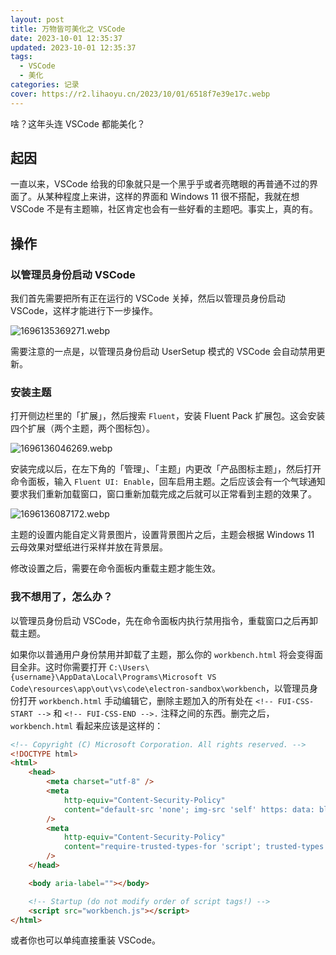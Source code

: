 ```yaml
---
layout: post
title: 万物皆可美化之 VSCode
date: 2023-10-01 12:35:37
updated: 2023-10-01 12:35:37
tags: 
  - VSCode
  - 美化
categories: 记录
cover: https://r2.lihaoyu.cn/2023/10/01/6518f7e39e17c.webp
---
```

啥？这年头连 VSCode 都能美化？

<!-- more -->

## 起因

一直以来，VSCode 给我的印象就只是一个黑乎乎或者亮瞎眼的再普通不过的界面了。从某种程度上来讲，这样的界面和 Windows 11 很不搭配，我就在想 VSCode 不是有主题嘛，社区肯定也会有一些好看的主题吧。事实上，真的有。

## 操作

### 以管理员身份启动 VSCode

我们首先需要把所有正在运行的 VSCode 关掉，然后以管理员身份启动 VSCode，这样才能进行下一步操作。

![1696135369271.webp](https://r2.lihaoyu.cn/2023/10/01/6518f8cea562b.webp)

需要注意的一点是，以管理员身份启动 UserSetup 模式的 VSCode 会自动禁用更新。

### 安装主题

打开侧边栏里的「扩展」，然后搜索 `Fluent`，安装 Fluent Pack 扩展包。这会安装四个扩展（两个主题，两个图标包）。

![1696136046269.webp](https://r2.lihaoyu.cn/2023/10/01/6518fb72a4529.webp)

安装完成以后，在左下角的「管理」、「主题」内更改「产品图标主题」，然后打开命令面板，输入 `Fluent UI: Enable`，回车启用主题。之后应该会有一个气球通知要求我们重新加载窗口，窗口重新加载完成之后就可以正常看到主题的效果了。

![1696136087172.webp](https://r2.lihaoyu.cn/2023/10/01/6518fb998a767.webp)

主题的设置内能自定义背景图片，设置背景图片之后，主题会根据 Windows 11 云母效果对壁纸进行采样并放在背景层。

修改设置之后，需要在命令面板内重载主题才能生效。

### 我不想用了，怎么办？

以管理员身份启动 VSCode，先在命令面板内执行禁用指令，重载窗口之后再卸载主题。

如果你以普通用户身份禁用并卸载了主题，那么你的 `workbench.html` 将会变得面目全非。这时你需要打开 `C:\Users\{username}\AppData\Local\Programs\Microsoft VS Code\resources\app\out\vs\code\electron-sandbox\workbench`，以管理员身份打开 `workbench.html` 手动编辑它，删除主题加入的所有处在 `<!-- FUI-CSS-START -->` 和 `<!-- FUI-CSS-END -->.` 注释之间的东西。删完之后，`workbench.html` 看起来应该是这样的：
```html
<!-- Copyright (C) Microsoft Corporation. All rights reserved. -->
<!DOCTYPE html>
<html>
    <head>
        <meta charset="utf-8" />
        <meta
            http-equiv="Content-Security-Policy"
            content="default-src 'none'; img-src 'self' https: data: blob: vscode-remote-resource:; media-src 'self'; frame-src 'self' vscode-webview:; object-src 'self'; script-src 'self' 'unsafe-eval' blob:; style-src 'self' 'unsafe-inline'; connect-src 'self' https: ws:; font-src 'self' https: vscode-remote-resource:;"
        />
        <meta
            http-equiv="Content-Security-Policy"
            content="require-trusted-types-for 'script'; trusted-types amdLoader cellRendererEditorText defaultWorkerFactory diffEditorWidget stickyScrollViewLayer editorGhostText domLineBreaksComputer editorViewLayer diffReview dompurify notebookRenderer safeInnerHtml standaloneColorizer tokenizeToString;"
        />
    </head>

    <body aria-label=""></body>

    <!-- Startup (do not modify order of script tags!) -->
    <script src="workbench.js"></script>
</html>

```
或者你也可以单纯直接重装 VSCode。
